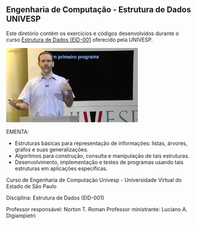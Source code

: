 ## Engenharia de Computação - Estrutura de Dados UNIVESP

Este diretório contém os exercícios e códigos desenvolvidos durante o curso [Estrutura de Dados (EID-001](https://youtube.com/playlist?list=PLxI8Can9yAHf8k8LrUePyj0y3lLpigGcl&si=Oa92bCydaISznbrq) oferecido pela UNIVESP.

<img title="cover" alt="cover" height = "200" src="preview.jpg">

EMENTA:
- Estruturas básicas para representação de informações: listas, árvores, grafos e suas generalizações. 
- Algoritmos para construção, consulta e manipulação de tais estruturas.
- Desenvolvimento, implementação e testes de programas usando tais estruturas em aplicações específicas.

Curso de Engenharia de Computação
Univesp - Universidade Virtual do Estado de São Paulo

Disciplina: Estrutura de Dados (EID-001)

Professor responsável: Norton T. Roman 
Professor ministrante: Luciano A. Digiampietri